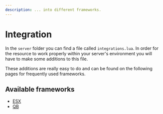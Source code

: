 ```yaml
---
description: ... into different frameworks.
---
```


# Integration

In the `server` folder you can find a file called `integrations.lua`. In order for the resource to 
work properly within your server's environment you will have to make some additions to this file.

These additions are really easy to do and can be found on the following pages for frequently used 
frameworks.

## Available frameworks

* [ESX](./esx)
* [QB](./qb)
